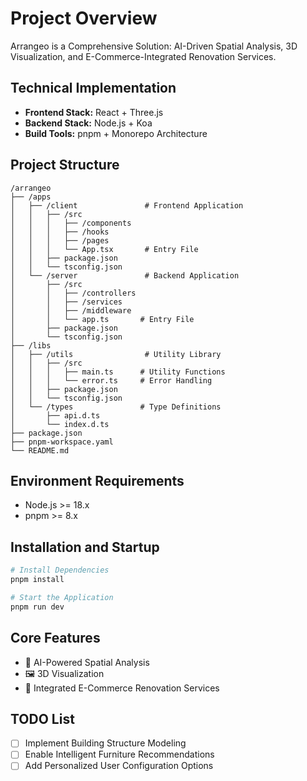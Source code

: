 # Project Overview

Arrangeo is a Comprehensive Solution: AI-Driven Spatial Analysis, 3D Visualization, and E-Commerce-Integrated Renovation Services.

## Technical Implementation

- **Frontend Stack:** React + Three.js
- **Backend Stack:** Node.js + Koa
- **Build Tools:** pnpm + Monorepo Architecture

## Project Structure

```
/arrangeo
├── /apps
│   ├── /client               # Frontend Application
│   │   ├── /src
│   │   │   ├── /components
│   │   │   ├── /hooks
│   │   │   ├── /pages
│   │   │   └── App.tsx       # Entry File
│   │   ├── package.json
│   │   └── tsconfig.json
│   └── /server               # Backend Application
│       ├── /src
│       │   ├── /controllers
│       │   ├── /services
│       │   ├── /middleware
│       │   └── app.ts       # Entry File
│       ├── package.json
│       └── tsconfig.json
├── /libs
│   ├── /utils                # Utility Library
│   │   ├── /src
│   │   │   ├── main.ts      # Utility Functions
│   │   │   └── error.ts     # Error Handling
│   │   ├── package.json
│   │   └── tsconfig.json
│   └── /types               # Type Definitions
│       ├── api.d.ts
│       └── index.d.ts
├── package.json
├── pnpm-workspace.yaml
└── README.md
```

## Environment Requirements

- Node.js >= 18.x
- pnpm >= 8.x

## Installation and Startup

```bash
# Install Dependencies
pnpm install

# Start the Application
pnpm run dev
```

## Core Features

- 🧠 AI-Powered Spatial Analysis
- 🖼️ 3D Visualization
- 🛒 Integrated E-Commerce Renovation Services

## TODO List

- [ ] Implement Building Structure Modeling
- [ ] Enable Intelligent Furniture Recommendations
- [ ] Add Personalized User Configuration Options
